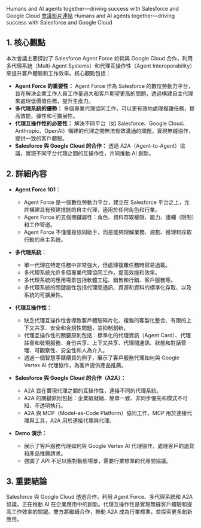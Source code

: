 Humans and AI agents together—driving success with Salesforce and Google Cloud
[會議影片連結](https://www.youtube.com/watch?v=CLnCVdwWwPQ)
Humans and AI agents together—driving success with Salesforce and Google Cloud

## 1. 核心觀點

本次會議主要探討了 Salesforce Agent Force 如何與 Google Cloud 合作，利用多代理系統（Multi-Agent Systems）和代理互操作性（Agent Interoperability）來提升客戶體驗和工作效率。核心觀點包括：

*   **Agent Force 的重要性：** Agent Force 作為 Salesforce 的數位勞動力平台，旨在解決企業工作人員工作量過大和客戶期望更高的問題，透過構建自主代理來處理低價值任務，提升生產力。
*   **多代理系統的優勢：** 多個專業代理協同工作，可以更有效地處理複雜任務，提高效能、彈性和可擴展性。
*   **代理互操作性的必要性：** 解決不同平台（如 Salesforce、Google Cloud、Anthropic、OpenAI）構建的代理之間無法有效溝通的問題，實現無縫協作，提供一致的客戶體驗。
*   **Salesforce 與 Google Cloud 的合作：** 透過 A2A（Agent-to-Agent）協議，實現不同平台代理之間的互操作性，共同推動 AI 創新。

## 2. 詳細內容

*   **Agent Force 101：**
    *   Agent Force 是一個數位勞動力平台，建立在 Salesforce 平台之上，允許構建具有預建技能的自主代理，適用於任何角色和行業。
    *   Agent Force 的五個關鍵屬性：角色、資料存取權限、能力、護欄（限制）和工作管道。
    *   Agent Force 不僅僅是協同助手，而是能夠理解業務、規劃、推理和採取行動的自主系統。

*   **多代理系統：**
    *   單一代理在特定任務中非常強大，但處理複雜任務時容易過載。
    *   多代理系統允許多個專業代理協同工作，提高效能和效率。
    *   多代理系統的應用場景包括軟體工程、銷售和行銷、客戶服務等。
    *   多代理系統的關鍵屬性包括代理間通訊、資源和資料的標準化存取、以及系統的可擴展性。

*   **代理互操作性：**
    *   缺乏代理互操作性會導致客戶體驗碎片化、複雜的客製化整合、有限的上下文共享、安全和合規性問題，並抑制創新。
    *   代理互操作性的關鍵原則包括：標準化的代理資訊（Agent Card）、代理註冊和發現服務、身份共享、上下文共享、代理間通訊、狀態和對話管理、可觀察性、安全性和人為介入。
    *   透過一個智慧手錶購買的例子，展示了客戶服務代理如何與 Google Vertex AI 代理協作，為客戶提供產品推薦。

*   **Salesforce 與 Google Cloud 的合作（A2A）：**
    *   A2A 旨在實現代理之間的互操作性，連接不同的代理系統。
    *   A2A 的關鍵原則包括：企業級就緒、簡單一致、非同步優先和模式不可知、不透明執行。
    *   A2A 與 MCP（Model-as-Code Platform）協同工作，MCP 用於連接代理與工具，A2A 用於連接代理與代理。

*   **Demo 演示：**
    *   展示了客戶服務代理如何與 Google Vertex AI 代理協作，處理客戶的退貨和產品推薦請求。
    *   強調了 API 不足以應對動態場景，需要行業標準的代理間協議。

## 3. 重要結論

Salesforce 與 Google Cloud 透過合作，利用 Agent Force、多代理系統和 A2A 協議，正在推動 AI 在企業應用中的創新。代理互操作性是實現無縫客戶體驗和提高工作效率的關鍵。雙方將繼續合作，推動 A2A 成為行業標準，並探索更多創新應用。
